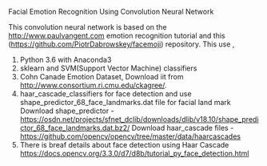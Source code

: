 Facial Emotion Recognition Using Convolution Neural Network 

This convolution neural network is based on the http://www.paulvangent.com emotion recognition tutorial and this (https://github.com/PiotrDabrowskey/facemoji) repository. 
This use ,
01. Python 3.6 with Anaconda3
02. sklearn and SVM(Support Vector Machine) classifiers
03. Cohn Canade Emotion Dataset, Download iit from http://www.consortium.ri.cmu.edu/ckagree/.
04. haar_cascade_classifiers for face detection and use shape_predictor_68_face_landmarks.dat file for facial land mark 
    Download shape_predictor - https://osdn.net/projects/sfnet_dclib/downloads/dlib/v18.10/shape_predictor_68_face_landmarks.dat.bz2/
    Download haar_cascade files - https://github.com/opencv/opencv/tree/master/data/haarcascades
05. There is breaf details about face detection using Haar Cascade https://docs.opencv.org/3.3.0/d7/d8b/tutorial_py_face_detection.html
